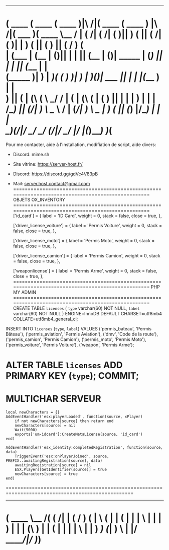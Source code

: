  _______  _______  _______           _______  _______                  _______  _______ _________
(  ____ \(  ____ \(  ____ )|\     /|(  ____ \(  ____ )       |\     /|(  ___  )(  ____ \\__   __/
| (    \/| (    \/| (    )|| )   ( || (    \/| (    )|       | )   ( || (   ) || (    \/   ) (   
| (_____ | (__    | (____)|| |   | || (__    | (____)| _____ | (___) || |   | || (_____    | |   
(_____  )|  __)   |     __)( (   ) )|  __)   |     __)(_____)|  ___  || |   | |(_____  )   | |   
      ) || (      | (\ (    \ \_/ / | (      | (\ (          | (   ) || |   | |      ) |   | |   
/\____) || (____/\| ) \ \__  \   /  | (____/\| ) \ \__       | )   ( || (___) |/\____) |   | |   
\_______)(_______/|/   \__/   \_/   (_______/|/   \__/       |/     \|(_______)\_______)   )_(   
==================================================================================================
Pour me contacter, aide à l'installation, modifiation de script, aide divers:

- Discord:
mime.sh

- Site vitrine:
https://server-host.fr/

- Discord:
https://discord.gg/gdVc4V83pB

- Mail:
server.host.contact@gmail.com
==================================================================================================
OBJETS OX_INVENTORY
==================================================================================================
     ['id_card'] = {
        label = 'ID Card',
        weight = 0,
        stack = false,
        close = true,
    },

    ['driver_license_voiture'] = {
        label = 'Permis Voiture',
        weight = 0,
        stack = false,
        close = true,
    },

    ['driver_license_moto'] = {
        label = 'Permis Moto',
        weight = 0,
        stack = false,
        close = true,
    },

    ['driver_license_camion'] = {
        label = 'Permis Camion',
        weight = 0,
        stack = false,
        close = true,
    },

    ['weaponlicense'] = {
        label = 'Permis Arme',
        weight = 0,
        stack = false,
        close = true,
    },
==================================================================================================
PHP MY ADMIN
==================================================================================================
CREATE TABLE `licenses` (
  `type` varchar(60) NOT NULL,
  `label` varchar(60) NOT NULL
) ENGINE=InnoDB DEFAULT CHARSET=utf8mb4 COLLATE=utf8mb4_general_ci;

INSERT INTO `licenses` (`type`, `label`) VALUES
('permis_bateau', 'Permis Bâteau'),
('permis_aviation', 'Permis Aviation'),
('dmv', 'Code de la route'),
('permis_camion', 'Permis Camion'),
('permis_moto', 'Permis Moto'),
('permis_voiture', 'Permis Voiture'),
('weapon', 'Permis Arme');

ALTER TABLE `licenses`
  ADD PRIMARY KEY (`type`);
COMMIT;
==================================================================================================
MULTICHAR SERVEUR
==================================================================================================
    local newCharacters = {}
    AddEventHandler('esx:playerLoaded', function(source, xPlayer)
        if not newCharacters[source] then return end
        newCharacters[source] = nil
        Wait(5000)
        exports['um-idcard']:CreateMetaLicense(source, 'id_card')
    end)

    AddEventHandler('esx_identity:completedRegistration', function(source, data)
        TriggerEvent('esx:onPlayerJoined', source, PREFIX..awaitingRegistration[source], data)
        awaitingRegistration[source] = nil
        ESX.Players[GetIdentifier(source)] = true
        newCharacters[source] = true
    end)
==================================================================================================
 _______ _________ _       
(  ____ \\__   __/( (    /|
| (    \/   ) (   |  \  ( |
| (__       | |   |   \ | |
|  __)      | |   | (\ \) |
| (         | |   | | \   |
| )      ___) (___| )  \  |
|/       \_______/|/    )_)
==================================================================================================